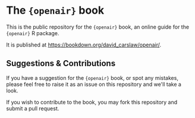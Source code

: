 # The `{openair}` book

This is the public repository for the `{openair}` book, an online guide for the `{openair}` R package. 

It is published at <https://bookdown.org/david_carslaw/openair/>.

## Suggestions & Contributions

If you have a suggestion for the `{openair}` book, or spot any mistakes, please feel free to raise it as an issue on this repository and we'll take a look.

If you wish to contribute to the book, you may fork this repository and submit a pull request.